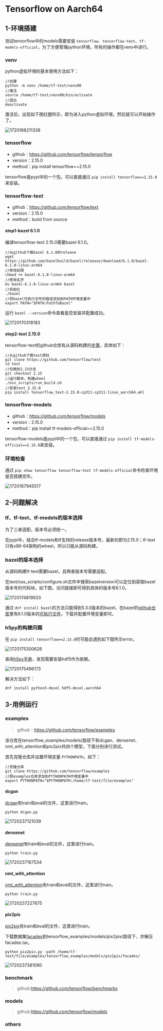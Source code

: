 # Tensorflow on Aarch64

## 1-环境搭建

测试tensorflow中的models需要安装 `tensorflow`、`tensorflow-text`、`tf-models-official`，为了方便管理python环境，所有的操作都在venv中进行。

### venv

python虚拟环境的基本使用方法如下：

```
//创建
python -m venv /home/tf-test/venv00
//激活
source /home/tf-test/venv00/bin/activate
//退出
deactivate
```

激活后，出现如下图红圈所示，即为进入python虚拟环境，然后就可以开始操作了。

![1720168211338](image/tensorflow-aarch64/1720168211338.png)

### tensorflow

* github：https://github.com/tensorflow/tensorflow
* version：2.15.0
* method：pip install tensorflow==2.15.0

tensorflow是pypi中的一个包，可以直接通过 `pip install tensorflow==2.15.0`来安装。

### tensorflow-text

* github：https://github.com/tensorflow/text
* version：2.15.0
* method：build from source

#### step1-bazel 6.1.0

编译tensorflow-text 2.15.0需要bazel 6.1.0。

```
//从github下载bazel 6.1.0的release
wget https://github.com/bazelbuild/bazel/releases/download/6.1.0/bazel-6.1.0-linux-arm64
//修改权限
chmod +x bazel-6.1.0-linux-arm64
//修改名字
mv bazel-6.1.0-linux-arm64 bazel
//初始化
./bazel
//将bazel可执行文件的路径添加到PATH环境变量中
export PATH="$PATH:PathToBazel"
```

运行 `bazel --version`命令查看是否安装并配置成功。

![1720170318183](image/tensorflow-aarch64/1720170318183.png)

#### step2-text 2.15.0

tensorflow-text的github仓库有从源码构建的[步骤](https://github.com/tensorflow/text?tab=readme-ov-file#build-from-source-steps)，具体如下：

```
//从github下载text源码
git clone https://github.com/tensorflow/text
cd text
//切换到2.15分支
git checkout 2.15
//运行脚本，构建wheel
./oss_scripts/run_build.sh
//安装text 2.15.0
pip install tensorflow_text-2.15.0-cp311-cp311-linux_aarch64.whl
```

### tensorflow-models

* github：https://github.com/tensorflow/models
* version：2.15.0
* method：pip install tf-models-official==2.15.0

tensorflow-models是pypi中的一个包，可以直接通过 `pip install tf-models-official==2.15.0`来安装。

### 环境检查

通过 `pip show tensorflow tensorflow-text tf-models-official`命令检查环境是否搭建完毕。

![1720167945517](image/tensorflow-aarch64/1720167945517.png)

## 2-问题解决

### tf、tf-text、tf-models的版本选择

为了三者适配，版本号必须统一。

在pypi中，结合tf-models和tf支持的release版本号，最新的即为2.15.0；tf-text只有x86-64架构的wheel，所以只能从源码构建。

### bazel的版本选择

从源码构建tf-text需要bazel，且两者版本号需要适配。

在text/oss_scripts/configure.sh文件中搜索bazelversion可以定位到获取bazel版本号的代码块，如下图，访问链接即可得到具体的版本号6.1.0。

![1720174819503](image/tensorflow-aarch64/1720174819503.png)

通过 `dnf install bazel`的方法只能得到5.3.0版本的bazel，在bazel的[github仓库](https://github.com/bazelbuild/bazel)里有6.1.0版本的[可执行文件](https://github.com/bazelbuild/bazel/releases/download/6.1.0/bazel-6.1.0-linux-arm64)，下载并配置环境变量即可。

### h5py的构建问题

在 `pip install tensorflow==2.15.0`时可能会遇到如下图所示error。

![1720175300628](image/tensorflow-aarch64/1720175300628.png)

查阅[h5py手册](https://docs.h5py.org/en/stable/build.html)，发现需要安装hdf5作为依赖。

![1720175496173](image/tensorflow-aarch64/1720175496173.png)

解决方法如下：

```
dnf install python3-devel hdf5-devel.aarch64
```

## 3-用例运行

### examples

> github：https://github.com/tensorflow/examples

该仓库在tensorflow_examples/models/路径下有dcgan、densenet、nmt_with_attention和pix2pix共四个模型，下面分别进行测试。

首先克隆仓库并设置环境变量 `PYTHONPATH`，如下：

```
//克隆仓库
git clone https://github.com/tensorflow/examples
//把examples仓库添加到PYTHONPATH环境变量中
export PYTHONPATH="$PYTHONPATH:/home/tf-test/file/examples"
```

#### dcgan

[dcgan](https://github.com/tensorflow/examples/tree/master/tensorflow_examples/models/dcgan)有train和eval的文件，这里进行train。

```
python dcgan.py
```

![1720237121039](image/tensorflow-aarch64/1720237121039.png)

#### densenet

[densenet](https://github.com/tensorflow/examples/tree/master/tensorflow_examples/models/densenet)有train和eval的文件，这里进行train。

```
python train.py
```

![1720237167534](image/tensorflow-aarch64/1720237167534.png)

#### nmt_with_attention

[nmt_with_attention](https://github.com/tensorflow/examples/tree/master/tensorflow_examples/models/nmt_with_attention)有train和eval的文件，这里进行train。

```
python train.py
```

![1720237227675](image/tensorflow-aarch64/1720237227675.png)

#### pix2pix

[pix2pix](https://github.com/tensorflow/examples/tree/master/tensorflow_examples/models/pix2pix)有train和eval的文件，这里进行train。

下载数据集[facades](https://www.kaggle.com/datasets/vikramtiwari/pix2pix-dataset?resource=download-directory&select=facades)到tensorflow_examples/models/pix2pix/路径下，并解压facades.tar。

```
python pix2pix.py -path /home/tf-test/file/examples/tensorflow_examples/models/pix2pix/facades/
```

![1720237381080](image/tensorflow-aarch64/1720237381080.png)

### benchmark

> github:https://github.com/tensorflow/benchmarks

### models

> github:https://github.com/tensorflow/models

### others
